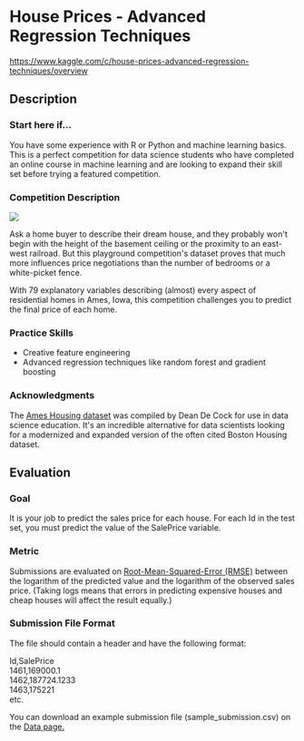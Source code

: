 # House Prices - Advanced Regression Techniques

https://www.kaggle.com/c/house-prices-advanced-regression-techniques/overview

## Description

### Start here if...

You have some experience with R or Python and machine learning basics. This is a perfect competition for data science students who have completed an online course in machine learning and are looking to expand their skill set before trying a featured competition. 

### Competition Description

![](https://storage.googleapis.com/kaggle-competitions/kaggle/5407/media/housesbanner.png)

Ask a home buyer to describe their dream house, and they probably won't begin with the height of the basement ceiling or the proximity to an east-west railroad. But this playground competition's dataset proves that much more influences price negotiations than the number of bedrooms or a white-picket fence.

With 79 explanatory variables describing (almost) every aspect of residential homes in Ames, Iowa, this competition challenges you to predict the final price of each home.

### Practice Skills

-   Creative feature engineering 
-   Advanced regression techniques like random forest and gradient boosting

### Acknowledgments

The [Ames Housing dataset](http://www.amstat.org/publications/jse/v19n3/decock.pdf) was compiled by Dean De Cock for use in data science education. It's an incredible alternative for data scientists looking for a modernized and expanded version of the often cited Boston Housing dataset.

## Evaluation

### Goal

It is your job to predict the sales price for each house. For each Id in the test set, you must predict the value of the SalePrice variable. 

### Metric

Submissions are evaluated on [Root-Mean-Squared-Error (RMSE)](https://en.wikipedia.org/wiki/Root-mean-square_deviation) between the logarithm of the predicted value and the logarithm of the observed sales price. (Taking logs means that errors in predicting expensive houses and cheap houses will affect the result equally.)

### Submission File Format

The file should contain a header and have the following format:

Id,SalePrice\
1461,169000.1\
1462,187724.1233\
1463,175221\
etc.

You can download an example submission file (sample_submission.csv) on the [Data page.](https://www.kaggle.com/c/house-prices-advanced-regression-techniques/data)
